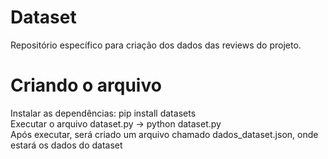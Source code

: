 # Dataset

Repositório específico para criação dos dados das reviews do projeto.

# Criando o arquivo

Instalar as dependências: pip install datasets
<br>
Executar o arquivo dataset.py -> python dataset.py
<br>
Após executar, será criado um arquivo chamado dados_dataset.json, onde estará os dados do dataset
